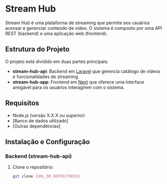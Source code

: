 # Stream Hub

Stream Hub é uma plataforma de streaming que permite aos usuários acessar e gerenciar conteúdo de vídeo. O sistema é composto por uma API REST (backend) e uma aplicação web (frontend).

## Estrutura do Projeto

O projeto está dividido em duas partes principais:

- **stream-hub-api**: Backend em [Laravel](https://laravel.com/) que gerencia catálogo de vídeos e funcionalidades de streaming.
- **stream-hub-app**: Frontend em [Next](https://nextjs.org/) que oferece uma interface amigável para os usuários interagirem com o sistema.

## Requisitos

- Node.js (versão X.X.X ou superior)
- [Banco de dados utilizado]
- [Outras dependências]

## Instalação e Configuração

### Backend (stream-hub-api)

1. Clone o repositório:
   ```bash
   git clone [URL_DO_REPOSITÓRIO]
   ```
